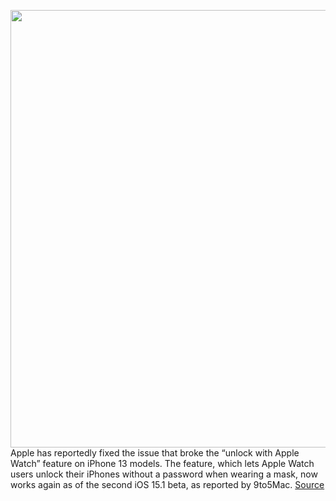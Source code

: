 <img src='https://cdn.vox-cdn.com/thumbor/jvhEI-t4K3qcmTlO1ybv6q8987M=/0x0:2040x1360/1200x800/filters:focal(866x415:1192x741)/cdn.vox-cdn.com/uploads/chorus_image/image/69924433/vpavic_200929_4216_0111.0.jpg' width='700px' /><br/>
Apple has reportedly fixed the issue that broke the “unlock with Apple Watch” feature on iPhone 13 models. The feature, which lets Apple Watch users unlock their iPhones without a password when wearing a mask, now works again as of the second iOS 15.1 beta, as reported by 9to5Mac.
<a href='https://www.theverge.com/2021/9/29/22699884/iphone-13-apple-watch-unlock-bug-fix-ios-15-beta'> Source <a/>